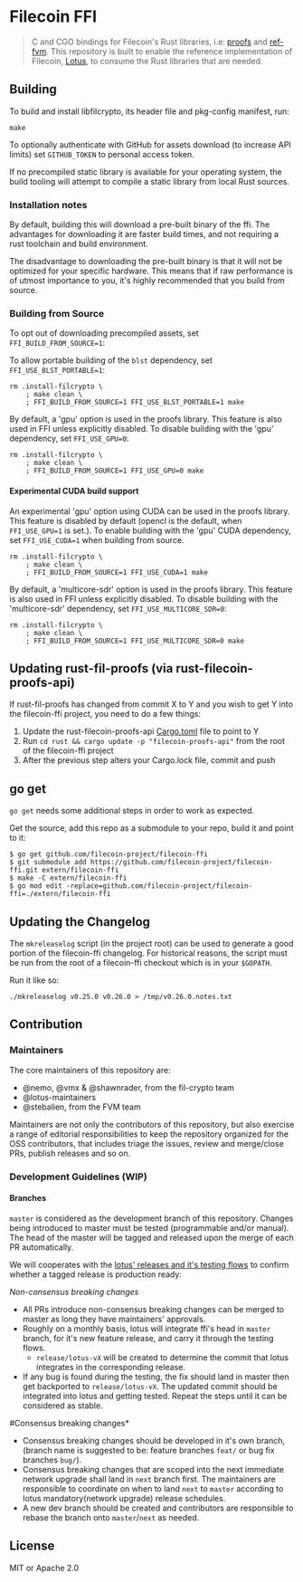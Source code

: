 # Filecoin FFI

> C and CGO bindings for Filecoin's Rust libraries, i.e: [proofs](https://github.com/filecoin-project/rust-fil-proofs) and [ref-fvm](https://github.com/filecoin-project/ref-fvm). This repository is built to enable the reference implementation of Filecoin, [Lotus](https://github.com/filecoin-project/lotus), to consume the Rust libraries that are needed.

## Building

To build and install libfilcrypto, its header file and pkg-config manifest, run:

```shell
make
```

To optionally authenticate with GitHub for assets download (to increase API limits)
set `GITHUB_TOKEN` to personal access token.

If no precompiled static library is available for your operating system, the
build tooling will attempt to compile a static library from local Rust sources.

### Installation notes

By default, building this will download a pre-built binary of the ffi.  The advantages for downloading it are faster build times, and not requiring a rust toolchain and build environment.

The disadvantage to downloading the pre-built binary is that it will not be optimized for your specific hardware.  This means that if raw performance is of utmost importance to you, it's highly recommended that you build from source.

### Building from Source

To opt out of downloading precompiled assets, set `FFI_BUILD_FROM_SOURCE=1`:

To allow portable building of the `blst` dependency, set `FFI_USE_BLST_PORTABLE=1`:

```shell
rm .install-filcrypto \
    ; make clean \
    ; FFI_BUILD_FROM_SOURCE=1 FFI_USE_BLST_PORTABLE=1 make
```

By default, a 'gpu' option is used in the proofs library.  This feature is also used in FFI unless explicitly disabled.  To disable building with the 'gpu' dependency, set `FFI_USE_GPU=0`:

```shell
rm .install-filcrypto \
    ; make clean \
    ; FFI_BUILD_FROM_SOURCE=1 FFI_USE_GPU=0 make
```

#### Experimental CUDA build support

An experimental 'gpu' option using CUDA can be used in the proofs library.  This feature is disabled by default (opencl is the default, when `FFI_USE_GPU=1` is set.).  To enable building with the 'gpu' CUDA dependency, set `FFI_USE_CUDA=1` when building from source.

```shell
rm .install-filcrypto \
    ; make clean \
    ; FFI_BUILD_FROM_SOURCE=1 FFI_USE_CUDA=1 make
```

By default, a 'multicore-sdr' option is used in the proofs library.  This feature is also used in FFI unless explicitly disabled.  To disable building with the 'multicore-sdr' dependency, set `FFI_USE_MULTICORE_SDR=0`:

```shell
rm .install-filcrypto \
    ; make clean \
    ; FFI_BUILD_FROM_SOURCE=1 FFI_USE_MULTICORE_SDR=0 make
```

## Updating rust-fil-proofs (via rust-filecoin-proofs-api)

If rust-fil-proofs has changed from commit X to Y and you wish to get Y into
the filecoin-ffi project, you need to do a few things:

1. Update the rust-filecoin-proofs-api [Cargo.toml][1] file to point to Y
2. Run `cd rust && cargo update -p "filecoin-proofs-api"` from the root of the filecoin-ffi project
3. After the previous step alters your Cargo.lock file, commit and push

## go get

`go get` needs some additional steps in order to work as expected.

Get the source, add this repo as a submodule to your repo, build it and point to it:

```shell
$ go get github.com/filecoin-project/filecoin-ffi
$ git submodule add https://github.com/filecoin-project/filecoin-ffi.git extern/filecoin-ffi
$ make -C extern/filecoin-ffi
$ go mod edit -replace=github.com/filecoin-project/filecoin-ffi=./extern/filecoin-ffi
```

## Updating the Changelog

The `mkreleaselog` script (in the project root) can be used to generate a good
portion of the filecoin-ffi changelog. For historical reasons, the script must
be run from the root of a filecoin-ffi checkout which is in your `$GOPATH`.

Run it like so:

```shell
./mkreleaselog v0.25.0 v0.26.0 > /tmp/v0.26.0.notes.txt
```

## Contribution 

### Maintainers

The core maintainers of this repository are:
- @nemo, @vmx & @shawnrader, from the fil-crypto team
- @lotus-maintainers
- @stebalien, from the FVM team 

Maintainers are not only the contributors of this repository, but also exercise a range of editorial responsibilities to keep the repository organized for the OSS contributors, that includes triage the issues, review and merge/close PRs, publish releases and so on.

### Development Guidelines (WIP)

#### Branches

`master` is considered as the development branch of this repository. Changes being introduced to master must be tested (programmable and/or manual). The head of the master will be tagged and released upon the merge of each PR automatically.

We will cooperates with the [lotus' releases and it's testing flows](https://github.com/filecoin-project/lotus/blob/0c91b0dc1012c3e54b305a76bb25fb68390adf9d/LOTUS_RELEASE_FLOW.md?plain=1#L50) to confirm whether a tagged release is production ready:

*Non-consensus breaking changes*
- All PRs introduce non-consensus breaking changes can be merged to master as long they have maintainers' approvals.
- Roughly on a monthly basis, lotus will integrate ffi's head in `master` branch, for it's new feature release, and carry it through the testing flows.
  - `release/lotus-vX` will be created to determine the commit that lotus integrates in the corresponding release.
- If any bug is found during the testing, the fix should land in master then get backported to `release/lotus-vX`. The updated commit should be integrated into lotus and getting tested. Repeat the steps until it can be considered as stable.

#Consensus breaking changes*
- Consensus breaking changes should be developed in it's own branch, (branch name is suggested to be: feature branches `feat/` or bug fix branches `bug/`). 
- Consensus breaking changes that are scoped into the next immediate network upgrade shall land in `next` branch first. The maintainers are responsible to coordinate on when to land `next` to `master` according to lotus mandatory(network upgrade) release schedules.
- A new dev branch should be created and contributors are responsible to rebase the branch onto `master`/`next` as needed.



## License

MIT or Apache 2.0

[1]: https://github.com/filecoin-project/rust-filecoin-proofs-api/commit/61fde0e581cc38abc4e13dbe96145c9ad2f1f0f5
